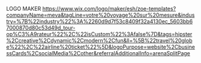 LOGO MAKER 
https://www.wix.com/logo/maker/esh/zoe-templates?companyName=meva&tagLine=votre%20voyage%20sur%20mesure&industry=%7B%22industry%22%3A%2260d9d7f53c8409f32a4130ec_5603bb67000870d80c53d49d_tour-op%C3%A9rateur%22%2C%22isCustom%22%3Afalse%7D&tags=hipster%2Ccreative%2Cdynamic%2Cmodern%2Cfun&ll=%5B%22travel%20globe%22%2C%22airline%20ticket%22%5D&logoPurpose=website%2CbusinessCards%2CsocialMedia%2Cother&referralAdditionalInfo=arenaSplitPage
